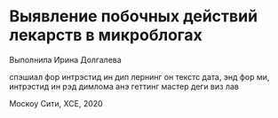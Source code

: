 # Выявление побочных действий лекарств в микроблогах

Выполнила Ирина Долгалева

спэшиал фор интрэстид ин дип лернинг он текстс дата, энд фор ми, интрэстид ин рэд димлома анэ геттинг мастер деги
виз лав


Москоу Сити, ХСЕ, 2020
